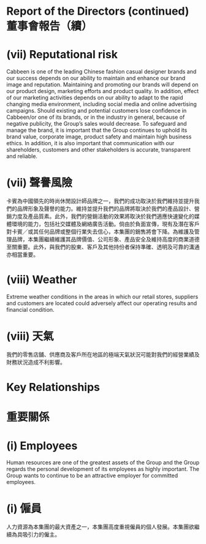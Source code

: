 # Report of the Directors (continued)董事會報告（續）

# (vii) Reputational risk

Cabbeen is one of the leading Chinese fashion casual designer brands and our success depends on our ability to maintain and enhance our brand image and reputation. Maintaining and promoting our brands will depend on our product design, marketing efforts and product quality. In addition, effect of our marketing activities depends on our ability to adapt to the rapid changing media environment, including social media and online advertising campaigns. Should existing and potential customers lose confidence in Cabbeen/or one of its brands, or in the industry in general, because of negative publicity, the Group’s sales would decrease. To safeguard and manage the brand, it is important that the Group continues to uphold its brand value, corporate image, product safety and maintain high business ethics. In addition, it is also important that communication with our shareholders, customers and other stakeholders is accurate, transparent and reliable.

# (vii) 聲譽風險

卡賓為中國領先的時尚休閒設計師品牌之一，我們的成功取決於我們維持並提升我們的品牌形象及聲譽的能力。維持並提升我們的品牌將取決於我們的產品設計、營銷力度及產品質素。此外，我們的營銷活動的效果將取決於我們適應快速變化的媒體環境的能力，包括社交媒體及網絡廣告活動。倘由於負面宣傳，現有及潛在客戶對卡賓╱或其任何品牌或整個行業失去信心，本集團的銷售將會下降。為維護及管理品牌，本集團繼續維護其品牌價值、公司形象、產品安全及維持高度的商業道德至關重要。此外，與我們的股東、客戶及其他持份者保持準確、透明及可靠的溝通亦相當重要。

# (viii) Weather

Extreme weather conditions in the areas in which our retail stores, suppliers and customers are located could adversely affect our operating results and financial condition.

# (viii) 天氣

我們的零售店舖、供應商及客戶所在地區的極端天氣狀況可能對我們的經營業績及財務狀況造成不利影響。

# Key Relationships

# 重要關係

# (i) Employees

Human resources are one of the greatest assets of the Group and the Group regards the personal development of its employees as highly important. The Group wants to continue to be an attractive employer for committed employees.

# (i) 僱員

人力資源為本集團的最大資產之一，本集團高度重視僱員的個人發展。本集團欲繼續為具吸引力的僱主。